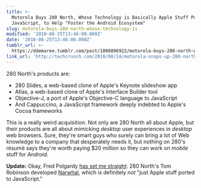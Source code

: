 ```yaml
---
title: >-
  Motorola Buys 280 North, Whose Technology is Basically Apple Stuff Ported to
  JavaScript, to Help "Foster the Android Ecosystem"
slug: motorola-buys-280-north-whose-technology-is
modified: '2010-08-25T13:46:00.000Z'
date: '2010-08-25T13:46:00.000Z'
tumblr_url: >-
  https://ddemaree.tumblr.com/post/1008896922/motorola-buys-280-north-whose-technology-is
link_url: 'http://techcrunch.com/2010/08/24/motorola-snaps-up-280-north-for-20-million/'
---
```

280 North's products are:

*   280 Slides, a web-based clone of Apple's Keynote slideshow app
*   Atlas, a web-based clone of Apple's Interface Builder tool
*   Objective-J, a port of Apple's Objective-C language to JavaScript
*   And Cappuccino, a JavaScript framework deeply indebted to Apple's Cocoa frameworks

This is a really weird acquisition. Not only are 280 North all about Apple, but their products are all about mimicking _desktop_ user experiences in _desktop_ web browsers. Sure, they're smart guys who surely can bring a lot of Web knowledge to a company that desperately needs it, but nothing on 280's résumé says they're worth paying $20 million so they can work on _mobile_ stuff for _Android_.

**Update:** Okay, Fred Polgardy [has set me straight](http://twitter.com/polgfred/status/22090461626): 280 North's Tom Robinson developed [Narwhal](http://narwhaljs.org/), which is definitely _not_ "just Apple stuff ported to JavaScript."
